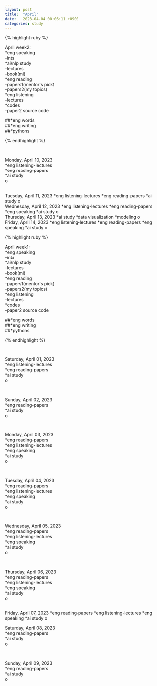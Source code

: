 ```yaml
---
layout: post
title:  "April"
date:   2023-04-04 00:06:11 +0900
categories: study
---
```







{% highlight ruby %}


April week2:  
*eng speaking   
	-ints     
*ai/nlp study  
	-lectures  
	-book(ml)     
*eng reading  
	-papers1(mentor's pick)    
	-papers2(my topics)   
*eng listening  
	-lectures      
*codes  
	-paper2 source code  


##*eng words  
##*eng writing  
##*pythons



{% endhighlight %}  

<br/>


Monday, April 10, 2023       
*eng listening-lectures     
*eng reading-papers   
*ai study  
o  

<br/>
Tuesday, April 11, 2023       
*eng listening-lectures     
*eng reading-papers   
*ai study  
o  

<br/>
Wednesday, April 12, 2023       
*eng listening-lectures     
*eng reading-papers   
*eng speaking  
*ai study  
o  

<br/>
Thursday, April 13, 2023       
*ai study  
	*data visualization    
	*modeling  
o  

<br/>
Friday, April 14, 2023       
*eng listening-lectures     
*eng reading-papers   
*eng speaking  
*ai study  
o  

<br/>


{% highlight ruby %}


April week1:  
*eng speaking   
	-ints     
*ai/nlp study  
	-lectures  
	-book(ml)     
*eng reading  
	-papers1(mentor's pick)    
	-papers2(my topics)   
*eng listening  
	-lectures      
*codes  
	-paper2 source code  


##*eng words  
##*eng writing  
##*pythons



{% endhighlight %}  

<br/>


Saturday, April 01, 2023       
*eng listening-lectures     
*eng reading-papers   
*ai study  
o  

<br/>

Sunday, April 02, 2023       
*eng reading-papers   
*ai study  
o  

<br/>

Monday, April 03, 2023       
*eng reading-papers   
*eng listening-lectures     
*eng speaking  
*ai study  
o  

<br/>

Tuesday, April 04, 2023       
*eng reading-papers   
*eng listening-lectures     
*eng speaking  
*ai study  
o  

<br/>

Wednesday, April 05, 2023       
*eng reading-papers   
*eng listening-lectures     
*eng speaking  
*ai study  
o  

<br/>

Thursday, April 06, 2023       
*eng reading-papers   
*eng listening-lectures     
*eng speaking  
*ai study  
o  

<br/>
Friday, April 07, 2023       
*eng reading-papers   
*eng listening-lectures     
*eng speaking  
*ai study  
o  

<br/>

Saturday, April 08, 2023       
*eng reading-papers   
*ai study  
o  

<br/>

Sunday, April 09, 2023       
*eng reading-papers   
*ai study  
o  

<br/>